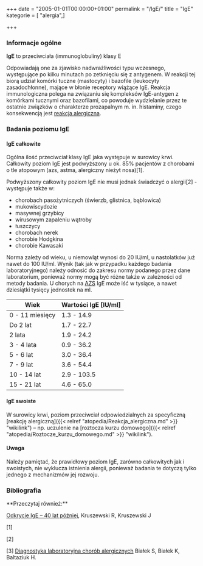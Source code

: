 +++
date = "2005-01-01T00:00:00+01:00"
permalink = "/IgE/"
title = "IgE"
kategorie = [ "alergia",]

+++

### Informacje ogólne

**IgE** to przeciwciała (immunoglobuliny) klasy E

Odpowiadają one za zjawisko nadwrażliwości typu wczesnego, występujące po kilku minutach po zetknięciu się z antygenem. W reakcji tej biorą udział komórki tuczne (mastocyty) i bazofile (leukocyty zasadochłonne), mające w błonie receptory wiążące IgE. Reakcja immunologiczna polega na związaniu się kompleksów IgE-antygen z komórkami tucznymi oraz bazofilami, co powoduje wydzielanie przez te ostatnie związków o charakterze prozapalnym m. in. histaminy, czego konsekwencją jest [reakcja alergiczna](/atopedia/Reakcja_alergiczna "wikilink").

### Badania poziomu IgE

#### IgE całkowite

Ogólna ilość przeciwciał klasy IgE jaka występuje w surowicy krwi. Całkowity poziom IgE jest podwyższony u ok. 85% pacjentów z chorobami o tle atopowym (azs, astma, alergiczny nieżyt nosa)[1].

Podwyższony całkowity poziom IgE nie musi jednak świadczyć o alergii[2] - występuje także w:

-   chorobach pasożytniczych (świerzb, glistnica, bąblowica)
-   mukowiscydozie
-   masywnej grzybicy
-   wirusowym zapaleniu wątroby
-   łuszczycy
-   chorobach nerek
-   chorobie Hodgkina
-   chorobie Kawasaki

Norma zależy od wieku, u niemowląt wynosi do 20 IU/ml, u nastolatków już nawet do 100 IU/ml. Wynik (tak jak w przypadku każdego badania laboratoryjnego) należy odnosić do zakresu normy podanego przez dane laboratorium, ponieważ normy mogą być różne także w zależności od metody badania. U chorych na [AZS](/atopedia/AZS "wikilink") IgE może iść w tysiące, a nawet dziesiątki tysięcy jednostek na ml.

| Wiek            | Wartości IgE [IU/ml] |
|-----------------|----------------------|
| 0 - 11 miesięcy | 1.3 - 14.9           |
| Do 2 lat        | 1.7 - 22.7           |
| 2 lata          | 1.9 - 24.2           |
| 3 - 4 lata      | 0.9 - 36.2           |
| 5 - 6 lat       | 3.0 - 36.4           |
| 7 - 9 lat       | 3.6 - 54.4           |
| 10 - 14 lat     | 2.9 - 103.5          |
| 15 - 21 lat     | 4.6 - 65.0           |

#### IgE swoiste

W surowicy krwi, poziom przeciwciał odpowiedzialnych za specyficzną [reakcję alergiczną]({{< relref "atopedia/Reakcja_alergiczna.md" >}} "wikilink") – np. uczulenie na [roztocza kurzu domowego]({{< relref "atopedia/Roztocze_kurzu_domowego.md" >}} "wikilink").

#### Uwaga

Należy pamiętać, że prawidłowy poziom IgE, zarówno całkowitych jak i swoistych, nie wyklucza istnienia alergii, ponieważ badania te dotyczą tylko jednego z mechanizmów jej rozwoju.

### Bibliografia

<references/>
**Przeczytaj również:**

[Odkrycie IgE – 40 lat później](http://alergia.org.pl/lek/index.php?option=com_content&task=view&id=159&Itemid=65), Kruszewski R, Kruszewski J



[1]

[2]

[3] [Diagnostyka laboratoryjna chorób alergicznych](http://www.alergia.org.pl/lek.arch1/archiwum/01_03/diag.html) Białek S, Białek K, Baltaziuk H.
